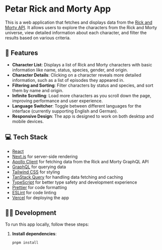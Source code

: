 # Petar Rick and Morty App

This is a web application that fetches and displays data from the [Rick and Morty API](https://rickandmortyapi.com/). It allows users to explore the characters from the Rick and Morty universe, view detailed information about each character, and filter the results based on various criteria.

## 🚀 Features

- **Character List**: Displays a list of Rick and Morty characters with basic information like name, status, species, gender, and origin.
- **Character Details**: Clicking on a character reveals more detailed information, such as a list of episodes they appeared in.
- **Filtering and Sorting**: Filter characters by status and species, and sort them by name and origin.
- **Infinite Scrolling**: Load more characters as you scroll down the page, improving performance and user experience.
- **Language Switcher**: Toggle between different languages for the interface (currently supporting English and German).
- **Responsive Design**: The app is designed to work on both desktop and mobile devices.

## 💻 Tech Stack

- [React](https://reactjs.org/)
- [Next.js](https://nextjs.org/) for server-side rendering
- [Apollo Client](https://www.apollographql.com/docs/react/) for fetching data from the Rick and Morty GraphQL API
- [GraphQL](https://graphql.org/) for querying data
- [Tailwind CSS](https://tailwindcss.com/) for styling
- [TanStack Query](https://tanstack.com/query/latest) for handling data fetching and caching
- [TypeScript](https://www.typescriptlang.org/) for better type safety and development experience
- [Prettier](https://prettier.io/) for code formatting
- [ESLint](https://eslint.org/) for code linting
- [Vercel](https://vercel.com/) for deploying the app

## 🧑‍💻 Development

To run this app locally, follow these steps:

1. **Install dependencies**:
   ```bash
   pnpm install
